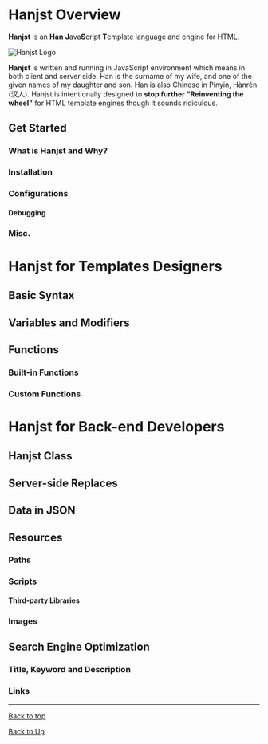 
# Hanjst Overview

**Hanjst** is an **Han** **J**ava**S**cript **T**emplate language and engine for HTML.

![Hanjst Logo](http://ufqi.com/blog/wp-content/uploads/2019/06/hanjst-logo.201901.jpg)

**Hanjst** is written and running in JavaScript environment which means in both client and server side.
Han is the surname of my wife, and one of the given names of my daughter and son.
Han is also Chinese in Pinyin, Hànrén (汉人).
Hanjst is intentionally designed to **stop further "Reinventing the wheel"** for HTML template engines though it sounds ridiculous.

## Get Started
### What is Hanjst and Why?
### Installation
### Configurations
#### Debugging
### Misc.

# Hanjst for Templates Designers
## Basic Syntax
## Variables and Modifiers
## Functions
### Built-in Functions
### Custom Functions

# Hanjst for Back-end Developers
## Hanjst Class 
## Server-side Replaces
## Data in JSON
## Resources
### Paths
### Scripts
#### Third-party Libraries
### Images
## Search Engine Optimization
### Title, Keyword and Description
### Links

---
[Back to top](index)

[Back to Up](../index)
<!--stackedit_data:
eyJoaXN0b3J5IjpbNDA3MDc4NjUzLDExNjE2MzU1ODIsNDQ4ND
cwMzMxXX0=
-->